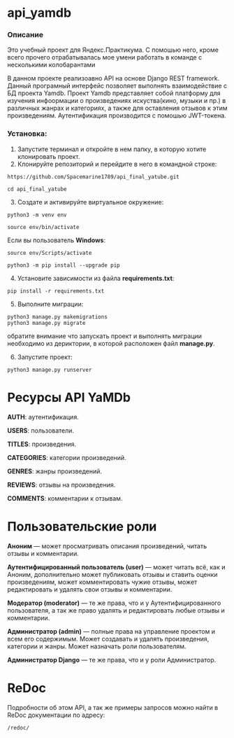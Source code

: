 # api_yamdb
### Описание

Это учебный проект для Яндекс.Практикума. С помошью него, кроме всего прочего отрабатывалась мое умени работать в команде с несколькими колобарантами

В данном проекте реализоавно API на основе Django REST framework. Данный програмный 
интерфейс позволяет выполнять взаимодействие с БД проекта Yamdb. Проект Yamdb представляет 
собой платформу для изучения инфоормации о произведениях искуства(кино, музыки и пр.) в различных 
жанрах и категориях, а также для оставления отзывов к этим произведениям. Аутентификация производится с помошью JWT-токена.

### Установка:

1) Запустите терминал и откройте в нем папку, в которую хотите клонировать проект.
2) Клонируйте репозиторий и перейдите в него в командной строке:

```
https://github.com/Spacemarine1789/api_final_yatube.git
```

```
cd api_final_yatube
```

3) Cоздате и активируйте виртуальное окружение:

```
python3 -m venv env
```

```
source env/bin/activate
```

Если вы пользователь **Windows**:

```
source env/Scripts/activate
```

```
python3 -m pip install --upgrade pip
```

4) Установите зависимости из файла **requirements.txt**:

```
pip install -r requirements.txt
```

5) Выполните миграции:

```
python3 manage.py makemigrations
python3 manage.py migrate
```
обратите внимание что запускать проект и выполнять миграции необходимо из дериктории, 
в которой расположен файл **manage.py**.

6) Запустите проект:

```
python3 manage.py runserver
```

# Ресурсы API YaMDb
**AUTH**: аутентификация.

**USERS**: пользователи.

**TITLES**: произведения.

**CATEGORIES**: категории произведений.

**GENRES**: жанры произведений.

**REVIEWS**: отзывы на произведения.

**COMMENTS**: комментарии к отзывам.

# Пользовательские роли
**Аноним** — может просматривать описания произведений, читать отзывы и комментарии.

**Аутентифицированный пользователь (user)** — может читать всё, как и Аноним, дополнительно может публиковать отзывы и ставить оценки произведениям, может комментировать чужие отзывы, может редактировать и удалять свои отзывы и комментарии.

**Модератор (moderator)** — те же права, что и у Аутентифицированного пользователя, а так же право удалять и редактировать любые отзывы и комментарии.

**Администратор (admin)** — полные права на управление проектом и всем его содержимым. Может создавать и удалять произведения, категории и жанры. Может назначать роли пользователям.

**Администратор Django** — те же права, что и у роли Администратор.

# ReDoc
Подробности об этом API, а так же примеры запросов можно найти в ReDoc документации по адресу:
```
/redoc/
```
